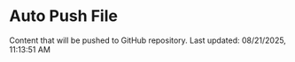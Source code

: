# Auto Push File

Content that will be pushed to GitHub repository.
Last updated: 08/21/2025, 11:13:51 AM
